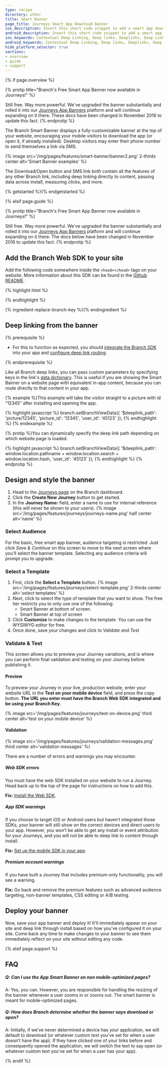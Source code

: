 ```yaml
---
type: recipe
directory: other
title: Smart Banner
page_title: Journeys Smart App Download Banner
ios_description: Insert this short code snippet to add a smart app download banner to both your desktop and mobile web pages and drive iOS app downloads.
android_description: Insert this short code snippet to add a smart app download banner to both your desktop and mobile web pages and drive Android app downloads.
ios_keywords: Contextual Deep Linking, Deep links, Deeplinks, Deep Linking, Deeplinking, Deferred Deep Linking, Deferred Deeplinking, Google App Indexing, Google App Invites, Apple Universal Links, Apple Spotlight Search, Facebook App Links, AppLinks, Deepviews, Deep views, Smart Banner, App Download Banner, Banner
android_keywords: Contextual Deep Linking, Deep links, Deeplinks, Deep Linking, Deeplinking, Deferred Deep Linking, Deferred Deeplinking, Google App Indexing, Google App Invites, Apple Universal Links, Apple Spotlight Search, Facebook App Links, AppLinks, Deepviews, Deep views,Smart Banner, App Download Banner, Banner
hide_platform_selector: true
sections:
- overview
- guide
- support
---
```


{% if page.overview %}

{% protip title="Branch's Free Smart App Banner now available in Journeys!" %}

Still free. Way more powerful. We've upgraded the banner substantially and rolled it into our [Journeys App Banners]({{base.url}}/features/journeys/) platform and will continue expanding on it there. These docs have been changed in November 2016 to update this fact.
{% endprotip %}

The Branch Smart Banner displays a fully-customizable banner at the top of your website, encouraging your mobile visitors to download the app (or open it, if already installed). Desktop visitors may enter their phone number to send themselves a link via SMS.

{% image src='/img/pages/features/smart-banner/banner2.png' 2-thirds center alt='Smart Banner examples' %}

The Download/Open button and SMS link both contain all the features of any other Branch link, including deep linking directly to content, passing data across install, measuring clicks, and more.

{% getstarted %}{% endgetstarted %}

{% elsif page.guide %}

{% protip title="Branch's Free Smart App Banner now available in Journeys!" %}

Still free. Way more powerful. We've upgraded the banner substantially and rolled it into our [Journeys App Banners]({{base.url}}/features/journeys/) platform and will continue expanding on it there. The docs below have been changed in November 2016 to update this fact.
{% endprotip %}

## Add the Branch Web SDK to your site

Add the following code somewhere inside the `<head></head>` tags on your website. More information about this SDK can be found in the [Github README](https://github.com/BranchMetrics/web-branch-deep-linking).

{% highlight html %}
<script type="text/javascript">
{% ingredient web-sdk-initialization %}{% endingredient %}
</script>
{% endhighlight %}

{% ingredient replace-branch-key %}{% endingredient %}

## Deep linking from the banner

{% prerequisite %}

- For this to function as expected, you should [integrate the Branch SDK]({{base.url}}/getting-started/sdk-integration-guide) into your app and [configure deep link routing]({{base.url}}/getting-started/deep-link-routing).

{% endprerequisite %}

Like all Branch deep links, you can pass custom parameters by specifying keys in the link's [data dictionary]({{base.url}}/getting-started/configuring-links). This is useful if you are showing the Smart Banner on a website page with equivalent in-app content, because you can route directly to that content in your app.

{% example %}This example will take the visitor straight to a picture with id “12345” after installing and opening the app.

{% highlight javascript %}
branch.setBranchViewData({
    '$deeplink_path': 'picture/12345',
    'picture_id': '12345',
    'user_id': '45123'
});
{% endhighlight %}
{% endexample %}

{% protip %}You can dynamically specify the deep link path depending on which website page is loaded.

{% highlight javascript %}
branch.setBranchViewData({
    '$deeplink_path': window.location.pathname + window.location.search + window.location.hash,
    'user_id': '45123'
});
{% endhighlight %}
{% endprotip %}

## Design and style the banner

1. Head to the [Journeys page](http://dashboard.branch.io/journeys) on the Branch dashboard.
1. Click the **Create New Journey** button to get started.
1. In the **Journey Name:** field, enter a name to use for internal reference (this will never be shown to your users). {% image src='/img/pages/features/journeys/journeys-name.png' half center alt='name' %}

### Select Audience

For the basic, free smart app banner, audience targeting is restricted. Just click *Save & Continue* on this screen to move to the next screen where you'll select the banner template. Selecting any audience criteria will prompt you to upgrade.

### Select a Template

1. First, click the **Select a Template** button. {% image src='/img/pages/features/journeys/select-template.png' 2-thirds center alt='select templates' %}
1. Next, click to select the type of template that you want to show. The free tier restricts you to only use one of the following:
    - Smart Banner at bottom of screen.
    - Smart Banner at top of screen
1. Click **Customize** to make changes to the template. You can use the WYSIWYG editor for free.
1. Once done, save your changes and click to *Validate and Test*

### Validate & Test

This screen allows you to preview your Journey variations, and is where you can perform final validation and testing on your Journey before publishing it.

#### Preview

To preview your Journey in your live, production website, enter your website URL in the **Test on your mobile device** field, and press the copy button. **The URL you enter must have the Branch Web SDK integrated and be using your Branch Key.**

{% image src='/img/pages/features/journeys/test-on-device.png' third center alt='test on your mobile device' %}

#### Validation

{% image src='/img/pages/features/journeys/validation-messages.png' third center alt='validation messages' %}

There are a number of errors and warnings you may encounter.

##### Web SDK errors

You must have the web SDK installed on your website to run a Journey. Head back up to the top of the page for instructions on how to add this.

**Fix:** [Install the Web SDK]({{base.url}}/features/smart-banner/guide/#add-the-branch-web-sdk-to-your-site).

##### App SDK warnings

If you choose to target iOS or Android users but haven’t integrated those SDKs, your banner will still show on the correct devices and direct users to your app. However, you won’t be able to get any install or event attribution for your Journeys, and you will not be able to deep link to content through install.

**Fix:** [Set up the mobile SDK in your app]({{base.url}}/getting-started/sdk-integration-guide).

##### Premium account warnings

If you have built a Journey that includes premium-only functionality, you will see a warning.

**Fix:** Go back and remove the premium features such as advanced audience targeting, non-banner templates, CSS editing or A/B testing.

## Deploy your banner

Now, save your app banner and deploy it! It'll immediately appear on your site and deep link through install based on how you've configured it on your site. Come back any time to make changes to your banner to see them immediately reflect on your site without editing any code.

{% elsif page.support %}

## FAQ

##### Q: Can I use the App Smart Banner on non mobile-optimized pages?

A: Yes, you can. However, you are responsible for handling the resizing of the banner whenever a user zooms in or zooms out. The smart banner is meant for mobile-optimized pages.

##### Q: How does Branch determine whether the banner says download or open?

A: Initially, if we’ve never determined a device has your application, we will default to download (or whatever custom text you’ve set for when a user doesn’t have the app). If they have clicked one of your links before and consequently opened the application, we will switch the text to say open (or whatever custom text you’ve set for when a user has your app).

{% endif %}
